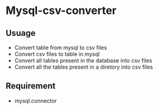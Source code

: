 # Mysql-csv-converter

## Usuage
* Convert table from mysql to csv files
* Convert csv files to table in mysql
* Convert all tables present in the database into csv files
* Convert all the tables present in a diretory into csv files

## Requirement
* mysql.connector